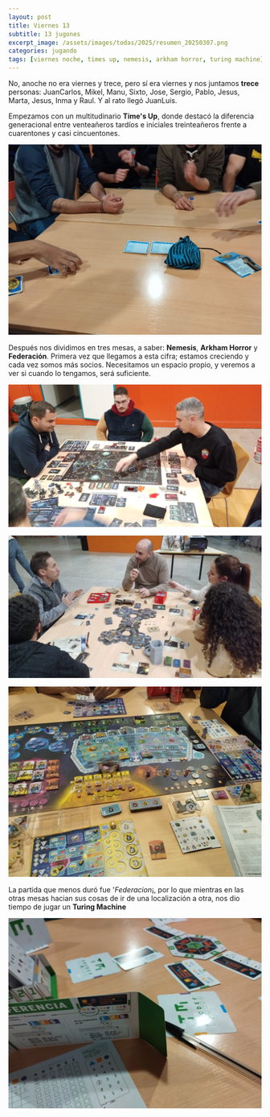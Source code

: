 ```yaml
---
layout: post
title: Viernes 13
subtitle: 13 jugones
excerpt_image: /assets/images/todas/2025/resumen_20250307.png
categories: jugando
tags: [viernes noche, times up, nemesis, arkham horror, turing machine]
---
```

No, anoche no era viernes y trece, pero sí era viernes y nos juntamos <b>trece</b> personas: JuanCarlos, Mikel, Manu, Sixto, Jose, Sergio, Pablo, Jesus, Marta, Jesus, Inma y Raul. Y al rato llegó JuanLuis.

Empezamos con un multitudinario <b>Time's Up</b>, donde destacó la diferencia generacional entre venteañeros tardíos e iniciales treinteañeros frente a cuarentones y casi cincuentones.

![banner](/assets/images/todas/2025/partida_timesup_20250307.jpg)

Después nos dividimos en tres mesas, a saber: <b>Nemesis</b>, <b>Arkham Horror</b> y <b>Federación</b>. Primera vez que llegamos a esta cifra; estamos creciendo y cada vez somos más socios. Necesitamos un espacio propio, y veremos a ver si cuando lo tengamos, será suficiente.

![banner](/assets/images/todas/2025/partida_nemesis_20250307.jpg)

![banner](/assets/images/todas/2025/partida_arkhamhorror_20250307.jpg)

![banner](/assets/images/todas/2025/partida_federacion_20250307.jpg)

La partida que menos duró fue '<i>Federacion</i>¡, por lo que mientras en las otras mesas hacian sus cosas de ir de una localización a otra, nos dio tiempo de jugar un <b>Turing Machine</b>

![banner](/assets/images/todas/2025/partida_turingmachine_20250307.jpg)